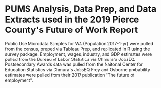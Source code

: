# PUMS Analysis, Data Prep, and Data Extracts used in the 2019 Pierce County's Future of Work Report

Public Use Microdata Samples for WA (Population 2017-1-yr) were pulled from the census, preped via Tableau Prep, and replicated in R using the survey package.
Employment, wages, industry, and GDP estimates were pulled from the Bureau of Labor Statistics via Chmura's JobsEQ.
Postsecondary Awards data was pulled from the Naitonal Center for Education Statistics via Chmura's JobsEQ
Frey and Osborne probability estimates were pulled from their 2017 publication "The future of employment".
